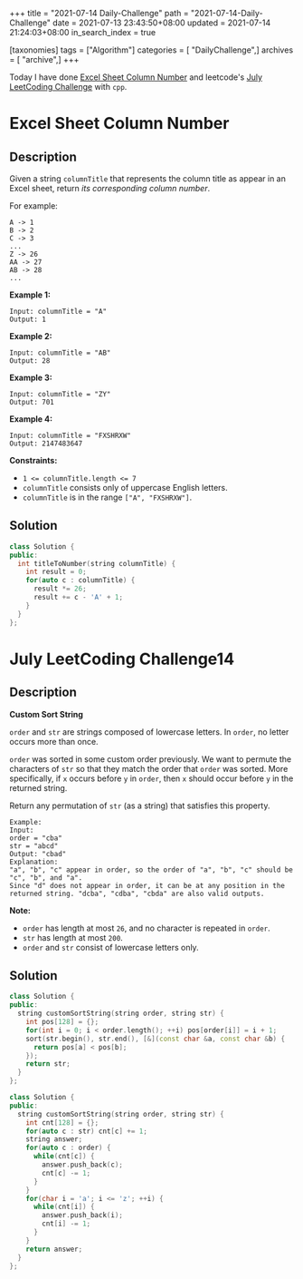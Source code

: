 +++
title = "2021-07-14 Daily-Challenge"
path = "2021-07-14-Daily-Challenge"
date = 2021-07-13 23:43:50+08:00
updated = 2021-07-14 21:24:03+08:00
in_search_index = true

[taxonomies]
tags = ["Algorithm"]
categories = [ "DailyChallenge",]
archives = [ "archive",]
+++

Today I have done [Excel Sheet Column Number](https://leetcode.com/problems/excel-sheet-column-number/description/) and leetcode's [July LeetCoding Challenge](https://leetcode.com/explore/challenge/card/july-leetcoding-challenge-2021/609/week-2-july-8th-july-14th/3813/) with `cpp`.

<!-- more -->

# Excel Sheet Column Number

## Description

Given a string `columnTitle` that represents the column title as appear in an Excel sheet, return *its corresponding column number*.

For example:

```
A -> 1
B -> 2
C -> 3
...
Z -> 26
AA -> 27
AB -> 28 
...
```

 

**Example 1:**

```
Input: columnTitle = "A"
Output: 1
```

**Example 2:**

```
Input: columnTitle = "AB"
Output: 28
```

**Example 3:**

```
Input: columnTitle = "ZY"
Output: 701
```

**Example 4:**

```
Input: columnTitle = "FXSHRXW"
Output: 2147483647
```

 

**Constraints:**

- `1 <= columnTitle.length <= 7`
- `columnTitle` consists only of uppercase English letters.
- `columnTitle` is in the range `["A", "FXSHRXW"]`.

## Solution

``` cpp
class Solution {
public:
  int titleToNumber(string columnTitle) {
    int result = 0;
    for(auto c : columnTitle) {
      result *= 26;
      result += c - 'A' + 1;
    }
  }
};
```

# July LeetCoding Challenge14

## Description

**Custom Sort String**

`order` and `str` are strings composed of lowercase letters. In `order`, no letter occurs more than once.

`order` was sorted in some custom order previously. We want to permute the characters of `str` so that they match the order that `order` was sorted. More specifically, if `x` occurs before `y` in `order`, then `x` should occur before `y` in the returned string.

Return any permutation of `str` (as a string) that satisfies this property.

```
Example:
Input: 
order = "cba"
str = "abcd"
Output: "cbad"
Explanation: 
"a", "b", "c" appear in order, so the order of "a", "b", "c" should be "c", "b", and "a". 
Since "d" does not appear in order, it can be at any position in the returned string. "dcba", "cdba", "cbda" are also valid outputs.
```

 

**Note:**

- `order` has length at most `26`, and no character is repeated in `order`.
- `str` has length at most `200`.
- `order` and `str` consist of lowercase letters only.

## Solution

``` cpp
class Solution {
public:
  string customSortString(string order, string str) {
    int pos[128] = {};
    for(int i = 0; i < order.length(); ++i) pos[order[i]] = i + 1;
    sort(str.begin(), str.end(), [&](const char &a, const char &b) {
      return pos[a] < pos[b];
    });
    return str;
  }
};
```

``` cpp
class Solution {
public:
  string customSortString(string order, string str) {
    int cnt[128] = {};
    for(auto c : str) cnt[c] += 1;
    string answer;
    for(auto c : order) {
      while(cnt[c]) {
        answer.push_back(c);
        cnt[c] -= 1;
      }
    }
    for(char i = 'a'; i <= 'z'; ++i) {
      while(cnt[i]) {
        answer.push_back(i);
        cnt[i] -= 1;
      }
    }
    return answer;
  }
};
```
